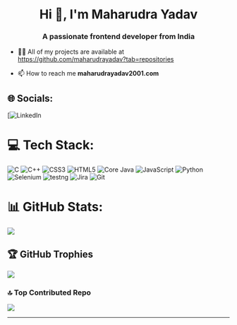 <h1 align="center">Hi 👋, I'm Maharudra Yadav</h1>
<h3 align="center">A passionate frontend developer from India</h3>

- 👨‍💻 All of my projects are available at https://github.com/maharudrayadav?tab=repositories

- 📫 How to reach me **maharudrayadav2001.com**

## 🌐 Socials:
[![LinkedIn](https://www.linkedin.com/in/maharudra-yadav/)
# 💻 Tech Stack:
![C](https://img.shields.io/badge/c-%2300599C.svg?style=plastic&logo=c&logoColor=white) ![C++](https://img.shields.io/badge/c++-%2300599C.svg?style=plastic&logo=c%2B%2B&logoColor=white) ![CSS3](https://img.shields.io/badge/css3-%231572B6.svg?style=plastic&logo=css3&logoColor=white) ![HTML5](https://img.shields.io/badge/html5-%23E34F26.svg?style=plastic&logo=html5&logoColor=white) ![Core Java](https://img.shields.io/badge/java-%23ED8B00.svg?style=plastic&logo=java&logoColor=white) ![JavaScript](https://img.shields.io/badge/javascript-%23323330.svg?style=plastic&logo=javascript&logoColor=%23F7DF1E) ![Python](https://img.shields.io/badge/python-3670A0?style=plastic&logo=python&logoColor=ffdd54) ![Selenium](https://img.shields.io/badge/selenium-%23323330.svg?style=plastic&logo=javascript&logoColor=%23F7DF1E) ![testng](https://img.shields.io/badge/testng-%23323330.svg?style=plastic&logo=javascript&logoColor=%23F7DF1E) ![Jira](https://img.shields.io/badge/jira-%23323330.svg?style=plastic&logo=javascript&logoColor=%23F7DF1E) ![Git](https://img.shields.io/badge/git-%23323330.svg?style=plastic&logo=javascript&logoColor=%23F7DF1E)
# 📊 GitHub Stats:
![](https://github-readme-stats.vercel.app/api?username=maharudrayadav&theme=react&hide_border=false&include_all_commits=false&count_private=false)<br/>

## 🏆 GitHub Trophies
![](https://github-profile-trophy.vercel.app/?username=maharudrayadav&theme=dark&no-frame=false&no-bg=true&margin-w=4)

### 🔝 Top Contributed Repo
![](https://github-contributor-stats.vercel.app/api?username=maharudrayadav&limit=5&theme=dark&combine_all_yearly_contributions=true)

---
